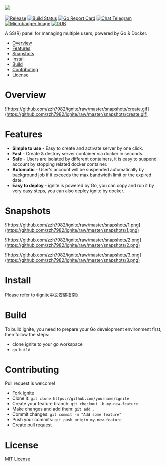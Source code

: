 ![](https://github.com/zzh7982/ignite/raw/master/snapshots/ignite.png)
---

[![Release](http://github-release-version.herokuapp.com/github/go-ignite/ignite/release.svg?style=flat)](https://github.com/zzh7982/ignite/releases/latest)
[![Build Status](https://travis-ci.org/go-ignite/ignite.svg?branch=master)](https://travis-ci.org/go-ignite/ignite)
[![Go Report Card](https://goreportcard.com/badge/github.com/zzh7982/ignite)](https://goreportcard.com/report/github.com/zzh7982/ignite)
[![Chat Telegram](https://img.shields.io/badge/chat-telegram-brightgreen.svg)](https://t.me/joinchat/FuddvBLqni3u5wJmNwnc0w)
[![Microbadger Image](https://images.microbadger.com/badges/image/goignite/ignite.svg)](https://microbadger.com/images/goignite/ignite)
[![DUB](https://img.shields.io/dub/l/vibe-d.svg)](https://github.com/zzh7982/ignite/blob/master/LICENSE)

A SS(R) panel for managing multiple users, powered by Go &amp; Docker.

* [Overview](#overview)
* [Features](#features)
* [Snapshots](#snapshots)
* [Install](#install)
* [Build](#build)
* [Contributing](#contributing)
* [License](#license)

# Overview

![https://github.com/zzh7982/ignite/raw/master/snapshots/create.gif](https://github.com/zzh7982/ignite/raw/master/snapshots/create.gif)

# Features

* __Simple to use__ - Easy to create and activate server by one click.
* __Fast__ - Create & destroy server container via docker in seconds.
* __Safe__ - Users are isolated by different containers, it is easy to suspend account by stopping related docker container.
* __Automatic__ - User's account will be suspended automatically by background job if it exceeds the max bandwidth limit or the expired date.
* __Easy to deploy__ - ignite is powered by Go, you can copy and run it by very easy steps, you can also deploy ignite by docker.

# Snapshots

![https://github.com/zzh7982/ignite/raw/master/snapshots/1.png](https://github.com/zzh7982/ignite/raw/master/snapshots/1.png)

![https://github.com/zzh7982/ignite/raw/master/snapshots/2.png](https://github.com/zzh7982/ignite/raw/master/snapshots/2.png)

![https://github.com/zzh7982/ignite/raw/master/snapshots/3.png](https://github.com/zzh7982/ignite/raw/master/snapshots/3.png)

# Install

Please refer to [《ignite中文安装指南》](https://github.com/zzh7982/ignite/wiki)

# Build

To build ignite, you need to prepare your Go development environment first, then follow the steps:

* clone ignite to your go workspace
* ```go build```

# Contributing

Pull request is welcome!

* Fork ignite
* Clone it: ```git clone https://github.com/yourname/ignite```
* Create your feature branch: ```git checkout -b my-new-feature```
* Make changes and add them: ```git add .```
* Commit changes: ```git commit -m "Add some feature"```
* Push your commits: ```git push origin my-new-feature```
* Create pull request

# License
[MIT License](https://github.com/zzh7982/ignite/blob/master/LICENSE)

